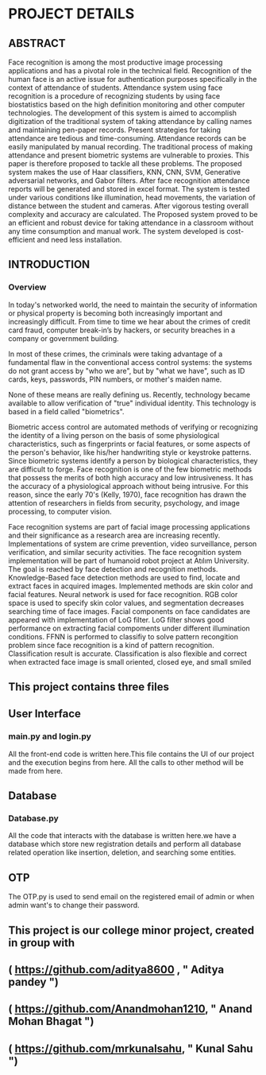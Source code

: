 # PROJECT DETAILS #

## ABSTRACT ##

Face recognition is among the most productive image processing applications and has a pivotal role in the technical field. Recognition of the human face is an active issue for authentication purposes specifically in the context of attendance of students. Attendance system using face recognition is a procedure of recognizing students by using face biostatistics based on the high definition monitoring and other computer technologies. The development of this system is aimed to accomplish digitization of the traditional system of taking attendance by calling names and maintaining pen-paper records. Present strategies for taking attendance are tedious and time-consuming. Attendance records can be easily manipulated by manual recording. The traditional process of making attendance and present biometric systems are vulnerable to proxies. This paper is therefore proposed to tackle all these problems. The proposed system makes the use of Haar classifiers, KNN, CNN, SVM, Generative adversarial networks, and Gabor filters. After face recognition attendance reports will be generated and stored in excel format. The system is tested under various conditions like illumination, head movements, the variation of distance between the student and cameras. After vigorous testing overall complexity and accuracy are calculated. The Proposed system proved to be an efficient and robust device for taking attendance in a classroom without any time consumption and manual work. The system developed is cost-efficient and need less installation.


## INTRODUCTION ##

### Overview ##

In today's networked world, the need to maintain the security of information or physical property is becoming both increasingly important and increasingly difficult. From time to time we hear about the crimes of credit card fraud, computer break-in’s by hackers, or security breaches in a company or government building.

In most of these crimes, the criminals were taking advantage of a fundamental flaw in the conventional access control systems: the systems do not grant access by "who we are", but by "what we have", such as ID cards, keys, passwords, PIN numbers, or mother's maiden name.

None of these means are really defining us. Recently, technology became available to allow verification of "true" individual identity. This technology is based in a field called "biometrics".

Biometric access control are automated methods of verifying or recognizing the identity of a living person on the basis of some physiological characteristics, such as fingerprints or facial features, or some aspects of the person's behavior, like his/her handwriting style or keystroke patterns. Since biometric systems identify a person by biological characteristics, they are difficult to forge. Face recognition is one of the few biometric methods that possess the merits of both high accuracy and low intrusiveness. It has the accuracy of a physiological approach without being intrusive. For this reason, since the early 70's (Kelly, 1970), face recognition has drawn the attention of researchers in fields from security, psychology, and image processing, to computer vision.

Face recognition systems are part of facial image processing applications and their significance as a research area are increasing recently. Implementations of system are crime prevention, video surveillance, person verification, and similar security activities. The face recognition system implementation will be part of humanoid robot project at Atılım University.
The goal is reached by face detection and recognition methods. Knowledge-Based face detection methods are used to find, locate and extract faces in acquired images. Implemented methods are skin color and facial features. Neural network is used for face recognition.
RGB color space is used to specify skin color values, and segmentation decreases searching time of face images. Facial components on face candidates are appeared with implementation of LoG filter. LoG filter shows good performance on extracting facial compoments under different illumination conditions.
FFNN is performed to classifiy to solve pattern recongition problem since face recognition is a kind of pattern recognition. Classification result is accurate. Classification is also flexible and correct when extracted face image is small oriented, closed eye, and small smiled 

## This project contains three files ##

## User Interface ##

### main.py and login.py ###
All the front-end code is written here.This file contains the UI of our project and the execution begins from here. All the calls to other method will be made from here.

## Database ##

### Database.py ###
All the code that interacts with the database is written here.we have a database which store new registration details and perform all database related operation like insertion, deletion, and  searching some entities.

## OTP ##

The OTP.py is used to send email on the registered email of admin or when admin want's to change their password.

## This project is our college minor project, created in group with ##
## ( https://github.com/aditya8600 , " Aditya pandey ")
## ( https://github.com/Anandmohan1210, " Anand Mohan Bhagat ")
## ( https://github.com/mrkunalsahu, " Kunal Sahu ")
